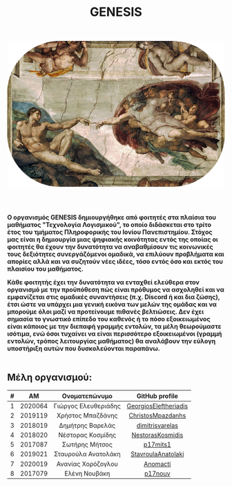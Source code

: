 <h1 align="center">GENESIS</h1>
<br />

<p align="center">
    <img src="https://github.com/Genesis-The-Beginning/.github/blob/main/magnum-opus.png" align="center"
    height="auto" width="auto"/>
</p>

<br />
<br />

**Ο οργανισμός GENESIS δημιουργήθηκε από φοιτητές στα πλαίσια του μαθήματος "Τεχνολογία Λογισμικού", το οποίο διδάσκεται στο τρίτο έτος του τμήματος Πληροφορικής του Ιονίου Πανεπιστημίου. Στόχος μας είναι η δημιουργία μιας ψηφιακής κοινότητας εντός της οποίας οι φοιτητές θα έχουν την δυνατότητα να αναβαθμίσουν τις κοινωνικές τους δεξιότητες συνεργάζόμενοι ομαδικά, να επιλύουν προβλήματα και απορίες αλλά και να συζητούν νέες ιδέες, τόσο εντός όσο και εκτός του πλαισίου του μαθήματος.**

**Κάθε φοιτητής έχει την δυνατότητα να ενταχθεί ελεύθερα στον οργανισμό με την προϋπόθεση πώς είναι πρόθυμος να ασχοληθεί και να εμφανίζεται στις ομαδικές συναντήσεις (π.χ. Discord ή και δια ζώσης), έτσι ώστε να υπάρχει μια γενική εικόνα των μελών της ομάδας και να μπορούμε όλοι μαζί να προτείνουμε πιθανές βελτιώσεις. Δεν έχει σημασία το γνωστικό επίπεδο του καθενός ή το πόσο εξοικειωμένος είναι κάποιος με την διεπαφή γραμμής εντολών, τα μέλη θεωρούμαστε ισότιμα, ενώ όσοι τυχαίνει να είναι περισσότερο εξοικειωμένοι (γραμμή εντολών, τρόπος λειτουργίας μαθήματος) θα αναλάβουν την εύλογη υποστήριξη αυτών που δυσκολεύονται παραπάνω.**
<br />
<br />

## Μέλη οργανισμού:

| # | ΑΜ | Ονοματεπώνυμο | GitHub profile |
| :--: | :--: | :--: | :--: |
| 1 | 2020064 | Γιώργος Ελευθεριάδης | [GeorgiosEleftheriadis](https://github.com/GeorgiosEleftheriadis) |
| 2 | 2019119 | Χρήστος Μπαζδάνης | [ChristosMpazdanhs](https://github.com/ChristosMpazdanhs) |
| 3 | 2018019 | Δημήτρης Βαρελάς | [dimitrisvarelas](https://github.com/dimitrisvarelas) |
| 4 | 2018020 | Νέστορας Κοσμίδης| [NestorasKosmidis](https://github.com/NestorasKosmidis) |
| 5 | 2017087 | Σωτήρης Μήτσος | [p17mits1](https://github.com/P17mits1) |
| 6 | 2019021 | Σταυρούλα Ανατολάκη | [StavroulaAnatolaki](https://github.com/StavroulaAnatolaki) |
| 7 | 2020019 | Ανανίας Χορόζογλου | [Anomacti](https://github.com/Anomacti) |
| 8 | 2017079 | Ελένη Νουβάκη | [p17nouv](https://github.com/p17nouv) |
